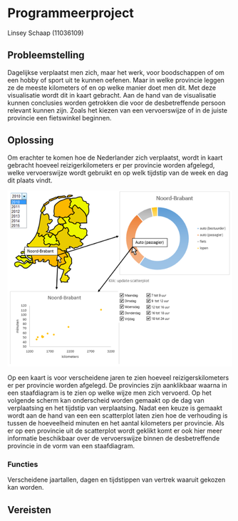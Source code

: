 # Programmeerproject
Linsey Schaap (11036109)

## Probleemstelling
Dagelijkse verplaatst men zich, maar het werk, voor boodschappen of om een hobby of sport uit te kunnen oefenen. Maar in welke provincie leggen ze de meeste kilometers of en op welke manier doet men dit. Met deze visualisatie wordt dit in kaart gebracht. Aan de hand van de visualisatie kunnen conclusies worden getrokken die voor de desbetreffende persoon relevant kunnen zijn. Zoals het kiezen van een vervoerswijze of in de juiste provincie een fietswinkel beginnen.

## Oplossing
Om erachter te komen hoe de Nederlander zich verplaatst, wordt in kaart gebracht hoeveel reizigerkilometers er per provincie worden afgelegd, welke vervoerswijze wordt gebruikt en op welk tijdstip van de week en dag dit plaats vindt.

![](doc/Schets.png)

Op een kaart is voor verscheidene jaren te zien hoeveel reizigerskilometers er per provincie worden afgelegd. De provincies zijn aanklikbaar waarna in een staafdiagram is te zien op welke wijze men zich vervoerd.
Op het volgende scherm kan onderscheid worden gemaakt op de dag van verplaatsing en het tijdstip van verplaatsing. Nadat een keuze is gemaakt wordt aan de hand van een een scatterplot laten zien hoe de verhouding is tussen de hoeveelheid minuten en het aantal kilometers per provincie. Als er op een provincie uit de scatterplot wordt geklikt komt er ook hier meer informatie beschikbaar over de vervoerswijze binnen de desbetreffende provincie in de vorm van een staafdiagram.

### Functies
Verscheidene jaartallen, dagen en tijdstippen van vertrek waaruit gekozen kan worden.

## Vereisten
